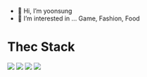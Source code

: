 - 👋 Hi, I’m yoonsung
- 👀 I’m interested in ...
Game, Fashion, Food

<h1>Thec Stack</h1>
<img src="https://img.shields.io/badge/Python-3766AB?style=flat-square&logo=Python&logoColor=white"/>
<img src="https://img.shields.io/badge/Java-db4237?style=flat-square&logo=Java&logoColor=white"/>
<img src="https://img.shields.io/badge/JavaScript-e3d730?style=flat-square&logo=Java&logoColor=white"/>
<img src="https://img.shields.io/badge/Spring-30e336?style=flat-square&logo=Java&logoColor=white"/>

<!---
sinhyez/sinhyez is a ✨ special ✨ repository because its `README.md` (this file) appears on your GitHub profile.
You can click the Preview link to take a look at your changes.
--->
